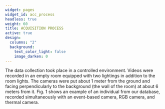 ```yaml
---
widget: pages
widget_id: acc_process
headless: true
weight: 60
title: ACQUISITION PROCESS
active: true
design:
  columns: "2"
  background:
    text_color_light: false
    image_darken: 0
---
```

The data collection took place in a controlled environment.
Videos were recorded in an empty room equipped with two
lightings in addition to the room lights. The cameras were put
about 1 meter from the ground and facing perpendicularly to
the background (the wall of the room) at about 6 meters from
it. Fig. 1 shows an example of an individual from our database,
recorded simultaneously with an event-based camera, RGB
camera, and thermal camera.